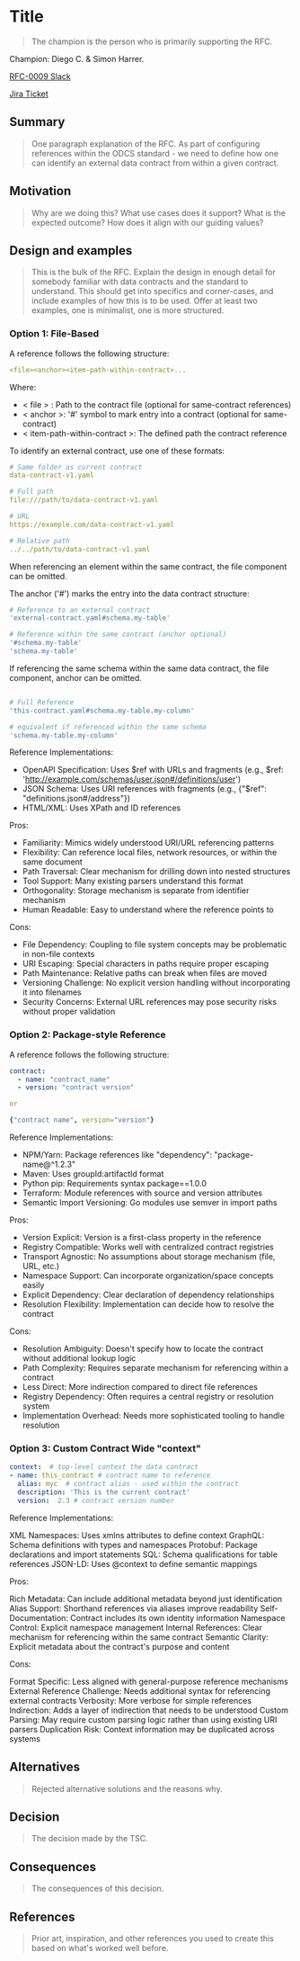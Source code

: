 # Title

> The champion is the person who is primarily supporting the RFC.

Champion: Diego C. & Simon Harrer.

[RFC-0009 Slack](https://data-mesh-learning.slack.com/archives/C08EF0M2FFV)

[Jira Ticket](https://bitol-io.atlassian.net/browse/ODCS-48?atlOrigin=eyJpIjoiNWNkM2M2MGYxZmM5NDYyMmI0NGEyYzY1ZjA2Yzg1MDEiLCJwIjoiaiJ9)

## Summary

> One paragraph explanation of the RFC.
As part of configuring references within the ODCS standard - we need to define how one can identify an external data contract from within a given contract. 


## Motivation

> Why are we doing this? What use cases does it support? What is the expected outcome?
> How does it align with our guiding values?

## Design and examples

> This is the bulk of the RFC.
> Explain the design in enough detail for somebody familiar with data contracts and the standard to understand. This should get into specifics and corner-cases, and include examples of how this is to be used.
> Offer at least two examples, one is minimalist, one is more structured.

### Option 1: File-Based

A reference follows the following structure:
```yaml
<file><anchor><item-path-within-contract>...
```

Where:

- < file > : Path to the contract file (optional for same-contract references)
- < anchor >: '#' symbol to mark entry into a contract (optional for same-contract)
- < item-path-within-contract >: The defined path the contract reference

To identify an external contract, use one of these formats:

``` yaml
# Same folder as current contract
data-contract-v1.yaml

# Full path
file:///path/to/data-contract-v1.yaml

# URL
https://example.com/data-contract-v1.yaml

# Relative path
../../path/to/data-contract-v1.yaml
```

When referencing an element within the same contract, the file component can be omitted.

The anchor ('#') marks the entry into the data contract structure:

```yaml
# Reference to an external contract
'external-contract.yaml#schema.my-table'

# Reference within the same contract (anchor optional)
'#schema.my-table'
'schema.my-table'

```

If referencing the same schema within the same data contract, the file component, anchor can be omitted. 

```yaml

# Full Reference 
'this-contract.yaml#schema.my-table.my-column'

# equivalent if referenced within the same schema
'schema.my-table.my-column'

```

Reference Implementations:

- OpenAPI Specification: Uses $ref with URLs and fragments (e.g., $ref: 'http://example.com/schemas/user.json#/definitions/user')
- JSON Schema: Uses URI references with fragments (e.g., {"$ref": "definitions.json#/address"})
- HTML/XML: Uses XPath and ID references

Pros:

- Familiarity: Mimics widely understood URI/URL referencing patterns
- Flexibility: Can reference local files, network resources, or within the same document
- Path Traversal: Clear mechanism for drilling down into nested structures
- Tool Support: Many existing parsers understand this format
- Orthogonality: Storage mechanism is separate from identifier mechanism
- Human Readable: Easy to understand where the reference points to

Cons:

- File Dependency: Coupling to file system concepts may be problematic in non-file contexts
- URI Escaping: Special characters in paths require proper escaping
- Path Maintenance: Relative paths can break when files are moved
- Versioning Challenge: No explicit version handling without incorporating it into filenames
- Security Concerns: External URL references may pose security risks without proper validation



### Option 2: Package-style Reference


A reference follows the following structure:
```yaml
contract:
  - name: "contract_name"
  - version: "contract version"

or 

{"contract name", version="version"}
```

Reference Implementations:

- NPM/Yarn: Package references like "dependency": "package-name@^1.2.3"
- Maven: Uses groupId:artifactId format
- Python pip: Requirements syntax package==1.0.0
- Terraform: Module references with source and version attributes
- Semantic Import Versioning: Go modules use semver in import paths

Pros:

- Version Explicit: Version is a first-class property in the reference
- Registry Compatible: Works well with centralized contract registries
- Transport Agnostic: No assumptions about storage mechanism (file, URL, etc.)
- Namespace Support: Can incorporate organization/space concepts easily
- Explicit Dependency: Clear declaration of dependency relationships
- Resolution Flexibility: Implementation can decide how to resolve the contract

Cons:

- Resolution Ambiguity: Doesn't specify how to locate the contract without additional lookup logic
- Path Complexity: Requires separate mechanism for referencing within a contract
- Less Direct: More indirection compared to direct file references
- Registry Dependency: Often requires a central registry or resolution system
- Implementation Overhead: Needs more sophisticated tooling to handle resolution

### Option 3: Custom Contract Wide "context"

```yaml
context:  # top-level context the data contract 
- name: this_contract # contract name to reference
  alias: myc  # contract alias - used within the contract
  description: 'This is the current contract'
  version:  2.3 # contract version number
```

Reference Implementations:

XML Namespaces: Uses xmlns attributes to define context
GraphQL: Schema definitions with types and namespaces
Protobuf: Package declarations and import statements
SQL: Schema qualifications for table references
JSON-LD: Uses @context to define semantic mappings

Pros:

Rich Metadata: Can include additional metadata beyond just identification
Alias Support: Shorthand references via aliases improve readability
Self-Documentation: Contract includes its own identity information
Namespace Control: Explicit namespace management
Internal References: Clear mechanism for referencing within the same contract
Semantic Clarity: Explicit metadata about the contract's purpose and content

Cons:

Format Specific: Less aligned with general-purpose reference mechanisms
External Reference Challenge: Needs additional syntax for referencing external contracts
Verbosity: More verbose for simple references
Indirection: Adds a layer of indirection that needs to be understood
Custom Parsing: May require custom parsing logic rather than using existing URI parsers
Duplication Risk: Context information may be duplicated across systems

## Alternatives

> Rejected alternative solutions and the reasons why.

## Decision

> The decision made by the TSC.

## Consequences

> The consequences of this decision.

## References

> Prior art, inspiration, and other references you used to create this based on what's worked well before.
